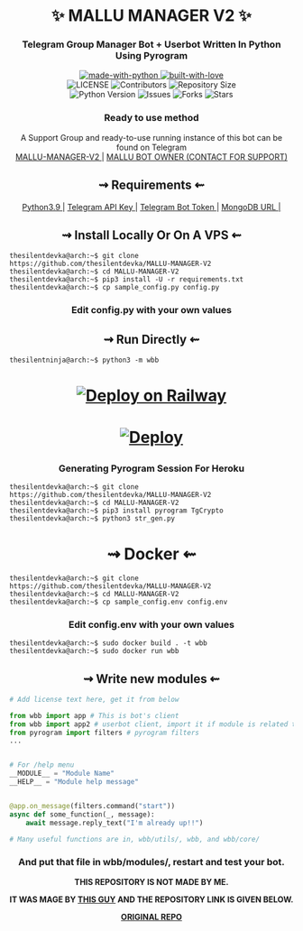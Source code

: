 <h1 align="center"> 
    ✨ MALLU MANAGER V2 ✨ 
</h1>

<h3 align="center"> 
    Telegram Group Manager Bot + Userbot Written In Python Using Pyrogram
</h3>

<p align="center">
    <a href="https://python.org">
        <img src="http://forthebadge.com/images/badges/made-with-python.svg" alt="made-with-python">
    </a>
    <a href="https://GitHub.com/thesilentninja">
        <img src="http://ForTheBadge.com/images/badges/built-with-love.svg" alt="built-with-love">
    </a> <br>
    <img src="https://img.shields.io/github/license/thesilentdevka/MALLU-MANAGER-V2?style=for-the-badge&logo=appveyor" alt="LICENSE">
    <img src="https://img.shields.io/github/contributors/thesilentdevka/MALLU-MANAGER-V2?style=for-the-badge&logo=appveyor" alt="Contributors">
    <img src="https://img.shields.io/github/repo-size/thesilentdevka/MALLU-MANAGER-V2?style=for-the-badge&logo=appveyor" alt="Repository Size"> <br>
    <img src="https://img.shields.io/badge/python-3.9-green?style=for-the-badge&logo=appveyor" alt="Python Version">
    <img src="https://img.shields.io/github/issues/thesilentdevka/MALLU-MANAGER-V2?style=for-the-badge&logo=appveyor" alt="Issues">
    <img src="https://img.shields.io/github/forks/thesilentdevka/MALLU-MANAGER-V2?style=for-the-badge&logo=appveyor" alt="Forks">
    <img src="https://img.shields.io/github/stars/thesilentdevka/MALLU-MANAGER-V2?style=for-the-badge&logo=appveyor" alt="Stars">
</p>

<h3 align="center"> 
    Ready to use method
</h3>

<p align="center">
    A Support Group and ready-to-use running instance of this bot can be found on Telegram <br>
    <a href="https://t.me/MALLU_MANAGER_V2_BOT"> MALLU-MANAGER-V2 </a> | 
    <a href="https://t.me/thesilentninja"> MALLU BOT OWNER (CONTACT FOR SUPPORT) </a>
</p>

<h2 align="center"> 
   ⇝ Requirements ⇜
</h2>

<p align="center">
    <a href="https://www.python.org/downloads/release/python-390/"> Python3.9 </a> |
    <a href="https://docs.pyrogram.org/intro/setup#api-keys"> Telegram API Key </a> |
    <a href="https://t.me/botfather"> Telegram Bot Token </a> | 
    <a href="https://telegra.ph/How-To-get-Mongodb-URI-04-06"> MongoDB URL |  </a>
    
    
    


<h2 align="center"> 
   ⇝ Install Locally Or On A VPS ⇜
</h2>

```console
thesilentdevka@arch:~$ git clone https://github.com/thesilentdevka/MALLU-MANAGER-V2
thesilentdevka@arch:~$ cd MALLU-MANAGER-V2
thesilentdevka@arch:~$ pip3 install -U -r requirements.txt
thesilentdevka@arch:~$ cp sample_config.py config.py
```
 
<h3 align="center"> 
    Edit <b>config.py</b> with your own values
</h3>

<h2 align="center"> 
   ⇝ Run Directly ⇜
</h2>

```console
thesilentninja@arch:~$ python3 -m wbb
```
<h1>
    <p align="center">
        <a href="https://railway.app/new/template?template=https%3A%2F%2Fgithub.com%2Fthesilentdevka%2FMALLU-MANAGER-V2&plugins=mongodb&envs=BOT_TOKEN%2CAPI_ID%2CAPI_HASH%2CSESSION_STRING%2CSUDO_USERS_ID%2CLOG_GROUP_ID%2CGBAN_LOG_GROUP_ID%2CWELCOME_DELAY_KICK_SEC%2CARQ_API_URL%2CMESSAGE_DUMP_CHAT%2CARQ_API_KEY%2CLOG_MENTIONS%2CUSERBOT_PREFIX%2CRSS_DELAY%2CPM_PERMIT&optionalEnvs=SESSION_STRING%2CUSERBOT_PREFIX&BOT_TOKENDesc=Obtain+a+Telegram+bot+token+by+contacting+%40BotFather&API_IDDesc=API_ID+of+your+Telegram+Account+my.telegram.org%2Fapps&API_HASHDesc=API_HASH+of+your+Telegram+Account+my.telegram.org%2Fapps&SESSION_STRINGDesc=Need+for+Userbot+Module+So+u+can+execute+.sh+%26+.l+cmd&SUDO_USERS_IDDesc=Sudo+users+have+full+access+to+everythin%2C+don%27t+trust+anyone...+ex%3A-+123456+654311+123456&LOG_GROUP_IDDesc=For+logs+channel+to+note+down+important+bot+level+events%2C+recommend+to+make+this+public.+ex%3A+%27-123456%27&GBAN_LOG_GROUP_IDDesc=gban+logs.+ex%3A+%27-123456%27&WELCOME_DELAY_KICK_SECDesc=Welcome+Delay+Kick+Sec&ARQ_API_URLDesc=For+Music+Downloading+And+Many+More+Things...+Don%27t+change+this+value&MESSAGE_DUMP_CHATDesc=Chat_id+of+the+group+where+useless+things+will+go&ARQ_API_KEYDesc=Get+this+from+%40ARQRobot.&LOG_MENTIONSDesc=Fill+1+to+turn+this+on%2C+or+0+to+turn+it+off.&USERBOT_PREFIXDesc=Userbot+command+prefix%2C+Leave+it+empty+if+you+don%27t+know+what+that+is.&RSS_DELAYDesc=Delay+in+which+RSS+will+send+updates+in+chat&PM_PERMITDesc=Pm+permit%2C+fill+1+to+enable+or+0+to+disable+it.&WELCOME_DELAY_KICK_SECDefault=300&ARQ_API_URLDefault=https%3A%2F%2Fthearq.tech&LOG_MENTIONSDefault=1&RSS_DELAYDefault=300&PM_PERMITDefault=1&referralCode=QLc1H6">
            <img src="https://railway.app/button.svg" alt="Deploy on Railway">
        </a>
    </p>
</h1>

<h1>
    <p align="center">
        <a href="https://heroku.com/deploy?template=https://github.com/thesilentdevka/MALLU-MANAGER-V2">
            <img src="https://www.herokucdn.com/deploy/button.svg" alt="Deploy">
        </a>
    </p>
</h1>

<h3 align="center"> 
   Generating Pyrogram Session For Heroku
</h3>

```console
thesilentdevka@arch:~$ git clone https://github.com/thesilentdevka/MALLU-MANAGER-V2
thesilentdevka@arch:~$ cd MALLU-MANAGER-V2
thesilentdevka@arch:~$ pip3 install pyrogram TgCrypto
thesilentdevka@arch:~$ python3 str_gen.py
```

<h1 align="center"> 
   ⇝ Docker ⇜
</h1>

```console
thesilentdevka@arch:~$ git clone https://github.com/thesilentdevka/MALLU-MANAGER-V2
thesilentdevka@arch:~$ cd MALLU-MANAGER-V2
thesilentdevka@arch:~$ cp sample_config.env config.env
```

<h3 align="center"> 
    Edit <b> config.env </b> with your own values
</h3>

```console
thesilentdevka@arch:~$ sudo docker build . -t wbb
thesilentdevka@arch:~$ sudo docker run wbb
```

<h2 align="center"> 
   ⇝ Write new modules ⇜
</h2>

```py
# Add license text here, get it from below

from wbb import app # This is bot's client
from wbb import app2 # userbot client, import it if module is related to userbot
from pyrogram import filters # pyrogram filters
...


# For /help menu
__MODULE__ = "Module Name"
__HELP__ = "Module help message"


@app.on_message(filters.command("start"))
async def some_function(_, message):
    await message.reply_text("I'm already up!!")

# Many useful functions are in, wbb/utils/, wbb, and wbb/core/
```

<h3 align="center"> 
   And put that file in wbb/modules/, restart and test your bot.
</h3>

<p align="center" ><strong>THIS REPOSITORY IS NOT MADE BY ME.</strong></p>
<p align="center"><strong>IT WAS MAGE BY&nbsp;</strong><a href="https://github.com/TheHamkerCat" rel="noopener noreferrer" target="_blank"><strong>THIS GUY</strong></a><strong>&nbsp;AND THE REPOSITORY LINK IS GIVEN BELOW.</strong></p>
<p align="center"><a href="https://github.com/TheHamkerCat/WilliamButcherBot"><strong>ORIGINAL REPO</strong></a></p>
<p align="center"><strong><a href="https://github.com/TheHamkerCat/WilliamButcherBot"></a></strong></p>
<p><br></p>
